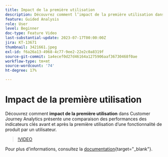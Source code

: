 ```yaml
---
title: Impact de la première utilisation
description: Découvrez comment l’impact de la première utilisation dans Customer Journey Analytics illustre une comparaison des performances des indicateurs clés avant et après la première utilisation d’une fonctionnalité de produit par un utilisateur.
feature: Guided Analysis
role: User
level: Beginner
doc-type: Feature Video
last-substantial-update: 2023-07-17T00:00:00Z
jira: KT-13671
thumbnail: 3421661.jpeg
exl-id: f6a26a13-4968-4c77-9ee2-22e2c0a8319f
source-git-commit: 1a4ecef0d27d46164a1275906aaf36730468f0ae
workflow-type: tm+mt
source-wordcount: '74'
ht-degree: 17%

---
```


# Impact de la première utilisation

Découvrez comment **impact de la première utilisation** dans Customer Journey Analytics présente une comparaison des performances des indicateurs clés avant et après la première utilisation d’une fonctionnalité de produit par un utilisateur.

>[!VIDEO](https://video.tv.adobe.com/v/3423495/?captions=fre_fr&learn=on)

Pour plus dʼinformations, consultez la [documentation](https://experienceleague.adobe.com/docs/analytics-platform/using/guided-analysis/impact/first-use.html?lang=fr){target="_blank"}.
